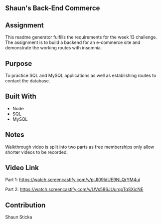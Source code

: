 ## Shaun's Back-End Commerce

## Assignment
This readme generator fulfills the requirements for the week 13 challenge. The assignment is to build a backend for an e-commerce site and demonstrate the working routes with insomnia. 

## Purpose
To practice SQL and MySQL applications as well as establishing routes to contact the database.

## Built With
* Node
* SQL
* MySQL

## Notes
Walkthrough video is split into two parts as free memberships only allow shorter videos to be recorded.

## Video Link
Part 1: https://watch.screencastify.com/v/piJI09ldUE9NLQrYM4ui

Part 2: https://watch.screencastify.com/v/UVs586JUurqoTqSXicNE

## Contribution
Shaun Sticka

